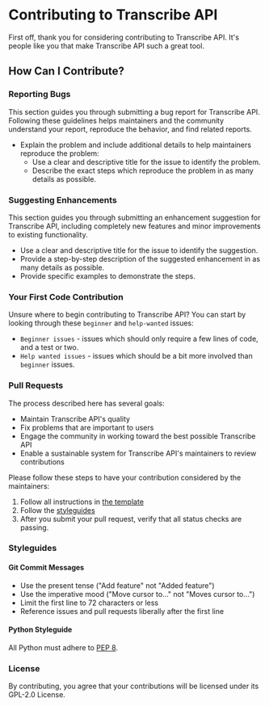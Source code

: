 # Contributing to Transcribe API

First off, thank you for considering contributing to Transcribe API. It's people like you that make Transcribe API such a great tool.

## How Can I Contribute?

### Reporting Bugs

This section guides you through submitting a bug report for Transcribe API. Following these guidelines helps maintainers and the community understand your report, reproduce the behavior, and find related reports.

- Explain the problem and include additional details to help maintainers reproduce the problem:
  - Use a clear and descriptive title for the issue to identify the problem.
  - Describe the exact steps which reproduce the problem in as many details as possible.

### Suggesting Enhancements

This section guides you through submitting an enhancement suggestion for Transcribe API, including completely new features and minor improvements to existing functionality.

- Use a clear and descriptive title for the issue to identify the suggestion.
- Provide a step-by-step description of the suggested enhancement in as many details as possible.
- Provide specific examples to demonstrate the steps.

### Your First Code Contribution

Unsure where to begin contributing to Transcribe API? You can start by looking through these `beginner` and `help-wanted` issues:

- `Beginner issues` - issues which should only require a few lines of code, and a test or two.
- `Help wanted issues` - issues which should be a bit more involved than `beginner` issues.

### Pull Requests

The process described here has several goals:

- Maintain Transcribe API's quality
- Fix problems that are important to users
- Engage the community in working toward the best possible Transcribe API
- Enable a sustainable system for Transcribe API's maintainers to review contributions

Please follow these steps to have your contribution considered by the maintainers:

1. Follow all instructions in [the template](PULL_REQUEST_TEMPLATE.md)
2. Follow the [styleguides](#styleguides)
3. After you submit your pull request, verify that all status checks are passing.

### Styleguides

#### Git Commit Messages

- Use the present tense ("Add feature" not "Added feature")
- Use the imperative mood ("Move cursor to..." not "Moves cursor to...")
- Limit the first line to 72 characters or less
- Reference issues and pull requests liberally after the first line

#### Python Styleguide

All Python must adhere to [PEP 8](https://www.python.org/dev/peps/pep-0008/).

### License

By contributing, you agree that your contributions will be licensed under its GPL-2.0 License.
